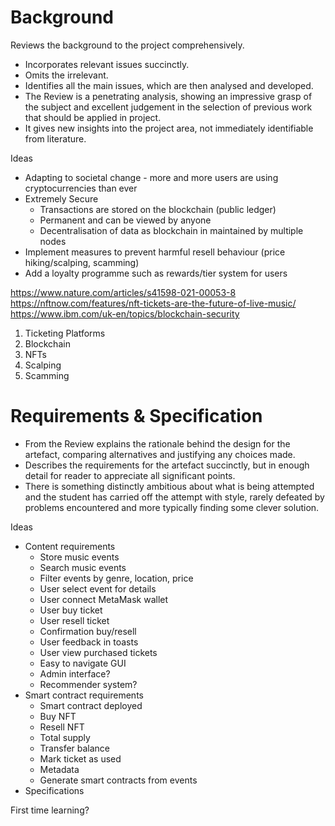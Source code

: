 # Background
Reviews the background to the project comprehensively.
- Incorporates relevant issues succinctly.
- Omits the irrelevant.
- Identifies all the main issues, which are then analysed and developed.
- The Review is a penetrating analysis, showing an impressive grasp of the subject and excellent judgement in the selection of previous work that should be applied in project.
- It gives new insights into the project area, not immediately identifiable from literature.

Ideas
- Adapting to societal change - more and more users are using cryptocurrencies than ever
- Extremely Secure
	- Transactions are stored on the blockchain (public ledger)
	- Permanent and can be viewed by anyone
	- Decentralisation of data as blockchain in maintained by multiple nodes
- Implement measures to prevent harmful resell behaviour (price hiking/scalping, scamming)
- Add a loyalty programme such as rewards/tier system for users

https://www.nature.com/articles/s41598-021-00053-8
https://nftnow.com/features/nft-tickets-are-the-future-of-live-music/
https://www.ibm.com/uk-en/topics/blockchain-security

1. Ticketing Platforms
2. Blockchain
3. NFTs
4. Scalping
5. Scamming

# Requirements & Specification
- From the Review explains the rationale behind the design for the artefact, comparing alternatives and justifying any choices made. 
- Describes the requirements for the artefact succinctly, but in enough detail for reader to appreciate all significant points.
- There is something distinctly ambitious about what is being attempted and the student has carried off the attempt with style, rarely defeated by problems encountered and more typically finding some clever solution.

Ideas
- Content requirements
	- Store music events
	- Search music events
	- Filter events by genre, location, price
	- User select event for details
	- User connect MetaMask wallet
	- User buy ticket
	- User resell ticket
	- Confirmation buy/resell
	- User feedback in toasts
	- User view purchased tickets
	- Easy to navigate GUI
	- Admin interface?
	- Recommender system?
- Smart contract requirements
	- Smart contract deployed
	- Buy NFT
	- Resell NFT
	- Total supply
	- Transfer balance
	- Mark ticket as used
	- Metadata
	- Generate smart contracts from events
- Specifications

First time learning?
